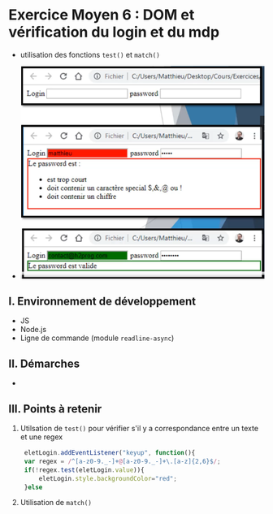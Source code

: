 # Exercice Moyen 6 : DOM et vérification du login et du mdp

- utilisation des fonctions `test()` et `match()` 
  
- ![capture exo6](ex6.png)

## I. Environnement de développement

* JS
* Node.js
* Ligne de commande (module `readline-async`)

## II. Démarches
- 


## III. Points à retenir

1. Utilsation de `test()` pour vérifier s'il y a correspondance entre un texte et une regex
   
   ```js
    eletLogin.addEventListener("keyup", function(){
    var regex = /^[a-z0-9._-]+@[a-z0-9._-]+\.[a-z]{2,6}$/;
    if(!regex.test(eletLogin.value)){
        eletLogin.style.backgroundColor="red";
    }else
   ```
2. Utilisation de `match()`